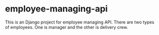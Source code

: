 # employee-managing-api
This is an Django project for employee managing API. There are two types of employees. One is manager and the other is delivery crew.
